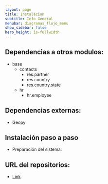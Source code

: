 ```yaml
---
layout: page
title: Instalacion
subtitle: Info General
menubar: diagramas_flujo_menu
show_sidebar: false
hero_height: is-fullwidth
---
```

## Dependencias a otros modulos:
- base
    - contacts
        - res.partner
        - res.country
        - res.country.state
    - hr
      - hr.employee

## Dependencias externas:
- Geopy

## Instalación paso a paso
- Preparación del sistema:
    


## URL del repositorios:
- [Link](https://github.com/JosemaVlc/modulo_incidencias). 
